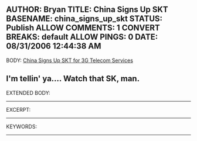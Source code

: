 AUTHOR: Bryan
TITLE: China Signs Up SKT
BASENAME: china_signs_up_skt
STATUS: Publish
ALLOW COMMENTS: 1
CONVERT BREAKS: __default__
ALLOW PINGS: 0
DATE: 08/31/2006 12:44:38 AM
-----
BODY:
<a title="Digital Chosunilbo (English Edition) : Daily News in English About Korea" href="http://english.chosun.com/w21data/html/news/200608/200608290022.html">
China Signs Up SKT for 3G Telecom Services</a>

I'm tellin' ya....
Watch that SK, man.
-----
EXTENDED BODY:

-----
EXCERPT:

-----
KEYWORDS:

-----


